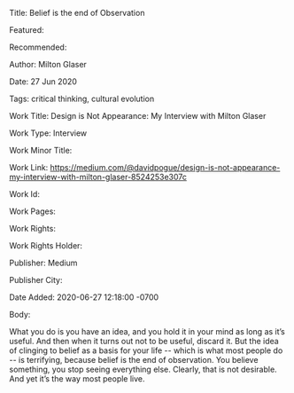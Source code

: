 Title: Belief is the end of Observation

Featured: 

Recommended: 

Author: Milton Glaser

Date: 27 Jun 2020

Tags: critical thinking, cultural evolution

Work Title: Design is Not Appearance: My Interview with Milton Glaser

Work Type: Interview

Work Minor Title:  

Work Link: https://medium.com/@davidpogue/design-is-not-appearance-my-interview-with-milton-glaser-8524253e307c

Work Id:  

Work Pages:  

Work Rights:  

Work Rights Holder:  

Publisher:  Medium

Publisher City:  

Date Added: 2020-06-27 12:18:00 -0700

Body:

What you do is you have an idea, and you hold it in your mind as long as it’s useful. And then when it turns out not to be useful, discard it. But the idea of clinging to belief as a basis for your life -- which is what most people do -- is terrifying, because belief is the end of observation. You believe something, you stop seeing everything else. Clearly, that is not desirable. And yet it’s the way most people live.


